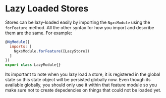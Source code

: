 # Lazy Loaded Stores
Stores can be lazy-loaded easily by importing the `NgxsModule` using the
`forFeature` method. All the other syntax for how you import
and describe them are the same. For example:

```javascript
@NgModule({
  imports: [
    NgxsModule.forFeature([LazyStore])
  ]
})
export class LazyModule{}
```

Its important to note when you lazy load a store, it is registered in the global
state so this state object will be persisted globally now. Even though
its available globally, you should only use it within that feature module so you
make sure not to create depedencies on things that could not be loaded yet.
